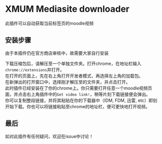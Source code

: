# XMUM Mediasite downloader

此插件可以自动获取当前标签页的moodle视频

## 安装步骤

由于本插件仍在官方商店审核中，故需要大家自行安装<br>

下载压缩包后，请解压至一个单独文件夹。打开chrome，在地址栏输入`chrome://extensions`并打开。<br>
在打开的页面上，先在右上角打开开发者模式，再选择左上角的加载包。<br>
在新弹出的打开窗口中，选择刚才解压至的文件夹，并点击打开。<br>
此时插件已经安装在了你的chrome上。你只需要打开任意一个moodle视频页面，并点击右上角插件中的`Get video link!`，稍等片刻下载链接便会弹出。<br>
你可以复制整段链接，并将其粘贴在你的下载器中（IDM, FDM, 迅雷, etc）即刻开始下载。你也可以将链接粘贴至chrome的地址栏，便可更快地打开视频。<br>

## 最后

如对此插件有任何疑问，欢迎在issue中讨论！